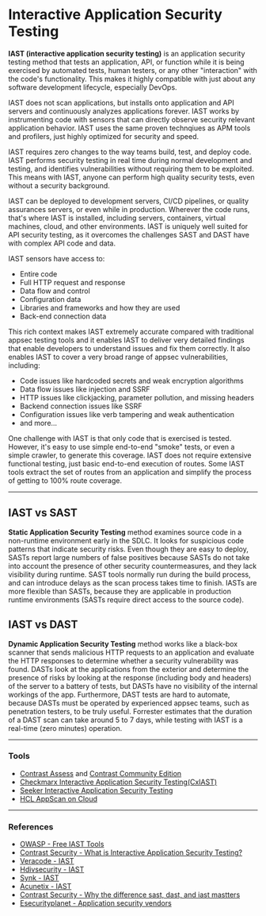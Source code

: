 # Interactive Application Security Testing

**IAST (interactive application security testing)** is an application security testing method that tests an application, API, or function while it is being exercised by automated tests, human testers, or any other "interaction" with the code's functionality. This makes it highly compatible with just about any software development lifecycle, especially DevOps.

IAST does not scan applications, but installs onto application and API servers and continuously analyzes applications forever. IAST works by instrumenting code with sensors that can directly observe security relevant application behavior. IAST uses the same proven technqiues as APM tools and profilers, just highly optimized for security and speed.

IAST requires zero changes to the way teams build, test, and deploy code. IAST performs security testing in real time during normal development and testing, and identifies vulnerabilities without requiring them to be exploited. This means with IAST, anyone can perform high quality security tests, even without a security background.  

IAST can be deployed to development servers, CI/CD pipelines, or quality assurances servers, or even while in production. Wherever the code runs, that's where IAST is installed, including servers, containers, virtual machines, cloud, and other environments. IAST is uniquely well suited for API security testing, as it overcomes the challenges SAST and DAST have with complex API code and data.

IAST sensors have access to:
+ Entire code
+ Full HTTP request and response
+ Data flow and control
+ Configuration data
+ Libraries and frameworks and how they are used
+ Back-end connection data

This rich context makes IAST extremely accurate compared with traditional appsec testing tools and it enables IAST to deliver very detailed findings that enable developers to understand issues and fix them correctly. It also enables IAST to cover a very broad range of appsec vulnerabilities, including:
+ Code issues like hardcoded secrets and weak encryption algorithms
+ Data flow issues like injection and SSRF
+ HTTP issues like clickjacking, parameter pollution, and missing headers
+ Backend connection issues like SSRF
+ Configuration issues like verb tampering and weak authentication
+ and more...


One challenge with IAST is that only code that is exercised is tested. However, it's easy to use simple end-to-end "smoke" tests, or even a simple crawler, to generate this coverage. IAST does not require extensive functional testing, just basic end-to-end execution of routes.  Some IAST tools extract the set of routes from an application and simplify the process of getting to 100% route coverage.


---

## IAST vs SAST

**Static Application Security Testing** method examines source code in a non-runtime environment early in the SDLC. It looks for suspicious code patterns that indicate security risks. Even though they are easy to deploy, SASTs report large numbers of false positives because SASTs do not take into account the presence of other security countermeasures, and they lack visibility during runtime. SAST tools normally run during the build process, and can introduce delays as the scan process takes time to finish. IASTs are more flexible than SASTs, because they are applicable in production runtime environments (SASTs require direct access to the source code).  
  
## IAST vs DAST

**Dynamic Application Security Testing** method works like a black-box scanner that sends malicious HTTP requests to an application and evaluate the HTTP responses to determine whether a security vulnerability was found. DASTs look at the applications from the exterior and determine the presence of risks by looking at the response (including body and headers) of the server to a battery of tests, but DASTs have no visibility of the internal workings of the app. Furthermore, DAST tests are hard to automate, because DASTs must be operated by experienced appsec teams, such as penetration testers, to be truly useful. Forrester estimates that the duration of a DAST scan can take around 5 to 7 days, while testing with IAST is a real-time (zero minutes) operation.

---

### Tools

+ [Contrast Assess](https://www.contrastsecurity.com/contrast-assess) and [Contrast Community Edition](https://www.contrastsecurity.com/contrast-community-edition)
+ [Checkmarx Interactive Application Security Testing(CxIAST)](https://www.checkmarx.com/products/interactive-application-security-testing/)
+ [Seeker Interactive Application Security Testing](https://www.synopsys.com/software-integrity/security-testing/interactive-application-security-testing.html)
+ [HCL AppScan on Cloud](https://cloud.appscan.com)

---
### References

+ [OWASP - Free IAST Tools](https://owasp.org/www-community/Free_for_Open_Source_Application_Security_Tools#:~:text=open%20source%20projects.-,IAST%20Tools,-IAST%20tools%20are)
+ [Contrast Security - What is Interactive Application Security Testing?](https://www.contrastsecurity.com/knowledge-hub/glossary/interactive-application-security-testing)
+ [Veracode - IAST](https://www.veracode.com/security/interactive-application-security-testing-iast)
+ [Hdivsecurity - IAST](https://hdivsecurity.com/bornsecure/what-is-iast-interactive-application-security-testing/)
+ [Synk - IAST](https://snyk.io/learn/iast-interactive-application-security-testing/)
+ [Acunetix - IAST](https://www.acunetix.com/blog/web-security-zone/what-is-iast-interactive-application-security-testing/)
+ [Contrast Security - Why the difference sast, dast, and iast mastters](https://www.contrastsecurity.com/security-influencers/why-the-difference-between-sast-dast-and-iast-matters)
+ [Esecurityplanet - Application security vendors](https://www.esecurityplanet.com/products/application-security-vendors/)